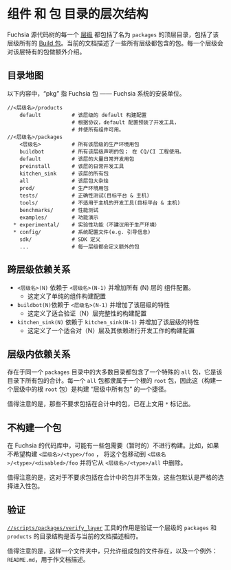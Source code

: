 # 组件 和 包 目录的层次结构

Fuchsia 源代码树的每一个 [层级](/development/source_code/layers.md) 都包括了名为 `packages` 的顶层目录，包括了该层级所有的 [Build 包](packages-zh_CN.md)。当前的文档描述了一些所有层级都包含的包。每一个层级会对该层特有的包做额外介绍。

## 目录地图

以下内容中，“pkg” 指 Fuchsia 包 —— Fuchsia 系统的安装单位。

```
//<层级名>/products
    default          # 该层级的 default 构建配置
                     # 根据协议，default 配置预装了开发工具，
                     # 并使所有组件可用。
//<层级名>/packages
    <层级名>          # 所有该层级的生产环境用包
    buildbot         # 所有该层级声明的包； 在 CQ/CI 工程使用。
    default          # 该层的大量日常开发用包
    preinstall       # 该层的日常开发工具
    kitchen_sink     # 该层的所有包
    all              # 该层包大杂烩
    prod/            # 生产环境用包
    tests/           # 正确性测试(目标平台 & 主机)
    tools/           # 不适用于主机的开发工具(目标平台 & 主机)
    benchmarks/      # 性能测试
    examples/        # 功能演示
  * experimental/    # 实验性功能（不建议用于生产环境）
  * config/          # 系统配置文件(e.g. 引导信息)
    sdk/             # SDK 定义
    ...              # 每一层级都会定义额外的包
```

## 跨层级依赖关系

- `<层级名>(N)` 依赖于 `<层级名>(N-1)` 并增加所有 (N) 层的 组件配置。
	- 这定义了单纯的组件构建配置
- `buildbot(N)`依赖于 `<层级名>(N-1)` 并增加了该层级的特性
  + 这定义了适合验证（N）层完整性的构建配置
- `kitchen_sink(N)` 依赖于 `kitchen_sink(N-1)` 并增加了该层级的特性
  + 这定义了一个适合对（N）层及其依赖进行开发工作的构建配置



## 层级内依赖关系

存在于同一个 `packages` 目录中的大多数目录都包含了一个特殊的 `all` 包，它是该目录下所有包的合计。每一个 `all` 包都隶属于一个根的 `root` 包，因此这（构建一个层级中的根 `root` 包）是构建 “层级中所有包” 的一个捷径。

值得注意的是，那些不要求包括在合计中的包，已在上文用 `*` 标记出。



## 不构建一个包

在 Fuchsia 的代码库中，可能有一些包需要（暂时的）不进行构建。比如，如果不希望构建 `<层级名>/<type>/foo` ， 将这个包移动到  `<层级名>/<type>/<disabled>/foo` 并将它从 `<层级名>/<type>/all` 中删除。

值得注意的是，这对于不要求包括在合计中的包并不生效，这些包默认是严格的选择进入性包。



## 验证
[`//scripts/packages/verify_layer`][verify-layer] 工具的作用是验证一个层级的 `packages` 和 `products` 的目录结构是否与当前的文档描述相符。

值得注意的是，这样一个文件夹中，只允许组成包的文件存在，以及一个例外： `README.md`，用于作文档描述。

[verify-layer]: https://fuchsia.googlesource.com/scripts/+/master/packages/README.md